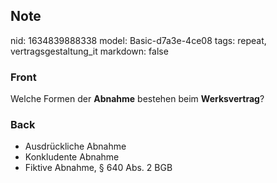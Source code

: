 ## Note
nid: 1634839888338
model: Basic-d7a3e-4ce08
tags: repeat, vertragsgestaltung_it
markdown: false

### Front
Welche Formen der <b>Abnahme</b> bestehen beim <b>Werksvertrag</b>?

### Back
<ul>
  <li>Ausdrückliche Abnahme
  <li>Konkludente Abnahme
  <li>Fiktive Abnahme, § 640 Abs. 2 BGB
</ul>
